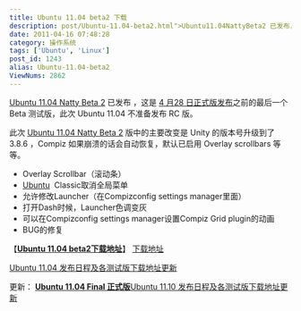 ```yaml
---
title: Ubuntu 11.04 beta2 下载
description: post/Ubuntu-11.04-beta2.html">Ubuntu11.04NattyBeta2 已发布，这是 post/Ubuntu-11.04-Natty-Narwhal.html">4月28日正式版发布之前的最后一个Beta测试版，此次Ubuntu11.04不准备发布RC版。此次 post/Ubuntu-11.04-beta2.html">Ubuntu11.04NattyBeta2 版中的主要改变是Unity的版本号升级到了3.8.6，Compiz如果崩溃的话会自动恢复，默认已启用Overlayscrollbars等等。……
date: 2011-04-16 07:48:28
category: 操作系统
tags: ['Ubuntu', 'Linux']
post_id: 1243
alias: Ubuntu-11.04-beta2
ViewNums: 2862
---
```


[Ubuntu 11.04 Natty Beta 2](/blog/ubuntu-1104-beta2) 已发布 ，这是 [4 月28 日正式版发布](/blog/ubuntu-1104-natty-narwhal)之前的最后一个 Beta 测试版，此次 Ubuntu 11.04 不准备发布 RC 版。

此次 [Ubuntu 11.04 Natty Beta 2](/blog/ubuntu-1104-beta2) 版中的主要改变是 Unity 的版本号升级到了 3.8.6 ，Compiz 如果崩溃的话会自动恢复，默认已启用 Overlay scrollbars 等等。

* Overlay Scrollbar（滚动条）
* [Ubuntu](/tags/Ubuntu)  Classic取消全局菜单
* 允许修改Launcher（在Compizconfig settings manager里面）
* 打开Dash时候，Launcher色调变灰
* 可以在Compizconfig settings manager设置Compiz Grid plugin的动画
* BUG的修复

【[**Ubuntu 11.04 beta2下载地址**](/blog/ubuntu-1104-beta2)】
 [下载地址](http://releases.ubuntu.com/11.04/)

[Ubuntu 11.04 发布日程及各测试版下载地址更新](/blog/ubuntu-1104-natty-narwhal)

更新：
**[Ubuntu 11.04 Final 正式版](/blog/ubuntu-1104-final)**[Ubuntu 11.10 发布日程及各测试版下载地址更新](/blog/ubuntu-1110-oneiric-ocelot)

